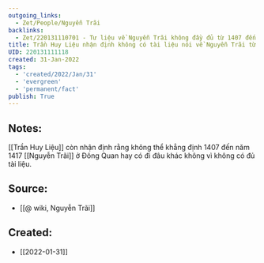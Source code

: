 ```yaml
---
outgoing_links:
  - Zet/People/Nguyễn Trãi
backlinks:
  - Zet/220131110701 - Tư liệu về Nguyễn Trãi không đầy đủ từ 1407 đến khi gia nhập Lam Sơn
title: Trần Huy Liệu nhận định không có tài liệu nói về Nguyễn Trãi từ 1407 đến 1417
UID: 220131111118
created: 31-Jan-2022
tags:
  - 'created/2022/Jan/31'
  - 'evergreen'
  - 'permanent/fact'
publish: True
---
```

## Notes:
[[Trần Huy Liệu]] còn nhận định rằng không thể khẳng định 1407 đến năm 1417 [[Nguyễn Trãi]] ở Đông Quan hay có đi đâu khác không vì không có đủ tài liệu.

## Source:
- [[@ wiki, Nguyễn Trãi]]


## Created:
- [[2022-01-31]]
